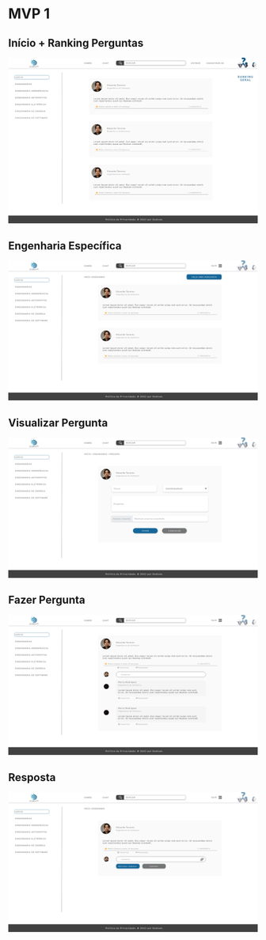 # MVP 1

## Início + Ranking Perguntas

![](../img/prototipos-mvp1/tela-inicio.png)

## Engenharia Específica

![](../img/prototipos-mvp1/pagina-especifica.png)

## Visualizar Pergunta

![](../img/prototipos-mvp1/pag-especifica-pergunta.png)

## Fazer Pergunta

![](../img/prototipos-mvp1/tela-pergunta.png)

## Resposta

![](../img/prototipos-mvp1/tela-resposta.png)
